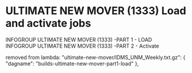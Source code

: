 # ULTIMATE NEW MOVER (1333) Load and activate jobs 

INFOGROUP ULTIMATE NEW MOVER (1333) -PART 1 - LOAD   <br />
   INFOGROUP ULTIMATE NEW MOVER (1333) -PART 2 - Activate
     <br />

removed from lambda:
        "ultimate-new-mover/IDMS_UNM_Weekly.txt.gz": {
            "dagname": "builds-ultimate-new-mover-part1-load"
        },

